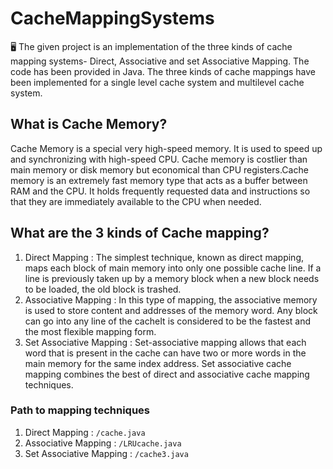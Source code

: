 # CacheMappingSystems
:desktop_computer:
The given project is an implementation of the three kinds of cache mapping systems- Direct, Associative and set Associative Mapping. The code has been provided in Java. The three kinds of cache mappings have been implemented for a single level cache system and multilevel cache system.

## What is Cache Memory?
Cache Memory is a special very high-speed memory. 
It is used to speed up and synchronizing with high-speed CPU. Cache memory is costlier than main memory or disk memory but economical than CPU registers.Cache memory is an extremely fast memory type that acts as a buffer between RAM and the CPU. It holds frequently requested data and instructions so that they are immediately available to the CPU when needed.

## What are the 3 kinds of Cache mapping?
1. Direct Mapping : The simplest technique, known as direct mapping, maps each block of main memory into only one possible cache line. If a line is previously taken up by a memory block when a new block needs to be loaded, the old block is trashed.
2. Associative Mapping : In this type of mapping, the associative memory is used to store content and addresses of the memory word. Any block can go into any line of the cacheIt is considered to be the fastest and the most flexible mapping form.
3. Set Associative Mapping : Set-associative mapping allows that each word that is present in the cache can have two or more words in the main memory for the same index address. Set associative cache mapping combines the best of direct and associative cache mapping techniques.


### Path to mapping techniques
1. Direct Mapping : `/cache.java`
2. Associative Mapping : `/LRUcache.java`
3. Set Associative Mapping : `/cache3.java` 


